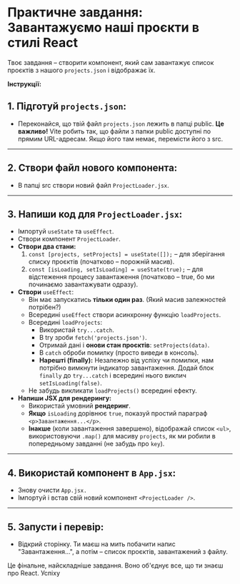 # Практичне завдання: Завантажуємо наші проєкти в стилі React

Твоє завдання – створити компонент, який сам завантажує список проєктів з нашого `projects.json` і відображає їх.

**Інструкції:**

## 1. Підготуй `projects.json`:

- Переконайся, що твій файл `projects.json` лежить в папці public. **Це важливо!** Vite робить так, що файли з папки public доступні по прямим URL-адресам. Якщо його там немає, перемісти його з src.

---

## 2. Створи файл нового компонента:

- В папці src створи новий файл `ProjectLoader.jsx`.

---

## 3. Напиши код для `ProjectLoader.jsx`:

- Імпортуй `useState` та `useEffect`.
- Створи компонент `ProjectLoader`.
- **Створи два стани:**
  1. `const [projects, setProjects] = useState([]);` – для зберігання списку проєктів (початково – порожній масив).
  2. `const [isLoading, setIsLoading] = useState(true);` – для відстеження процесу завантаження (початково – true, бо ми починаємо завантажувати одразу).
- **Створи** `useEffect`:
  - Він має запускатись **тільки один раз**. (Який масив залежностей потрібен?)
  - Всередині `useEffect` створи асинхронну функцію `loadProjects`.
  - Всередині `loadProjects`:
    - Використай `try...catch`.
    - В try зроби `fetch('projects.json')`.
    - Отримай дані і **онови стан проєктів**: `setProjects(data)`.
    - В `catch` оброби помилку (просто виведи в консоль).
    - **Нарешті (finally):** Незалежно від успіху чи помилки, нам потрібно вимкнути індикатор завантаження. Додай блок `finally` до `try...catch` і всередині нього виклич `setIsLoading(false)`.
  - Не забудь викликати `loadProjects()` всередині ефекту.
- **Напиши JSX для рендерингу:**
  - Використай умовний **рендеринг**.
  - **Якщо** `isLoading` дорівнює `true`, показуй простий параграф `<p>Завантаження...</p>`.
  - **Інакше** (коли завантаження завершено), відображай список `<ul>`, використовуючи `.map()` для масиву `projects`, як ми робили в попередньому завданні (не забудь про `key`).

---

## 4. Використай компонент в `App.jsx`:

- Знову очисти `App.jsx.`
- Імпортуй і встав свій новий компонент `<ProjectLoader />`.

---

## 5. Запусти і перевір:

- Відкрий сторінку. Ти маєш на мить побачити напис "Завантаження...", а потім – список проєктів, завантажений з файлу.

Це фінальне, найскладніше завдання. Воно об'єднує все, що ти знаєш про React. Успіху
